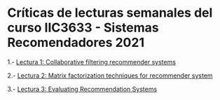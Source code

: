 # Críticas de lecturas semanales del curso IIC3633 - Sistemas Recomendadores 2021

1.- [Lectura 1: Collaborative filtering recommender systems](https://github.com/jdiazram/lecturasIIC3633-2021/blob/main/lectura1-1.md)

2.- [Lectura 2: Matrix factorization techniques for recommender system](https://github.com/jdiazram/lecturasIIC3633-2021/blob/main/lectura2-1.md)

3.- [Lectura 3: Evaluating Recommendation Systems](https://github.com/jdiazram/lecturasIIC3633-2021/blob/main/lectura3-1.md)
